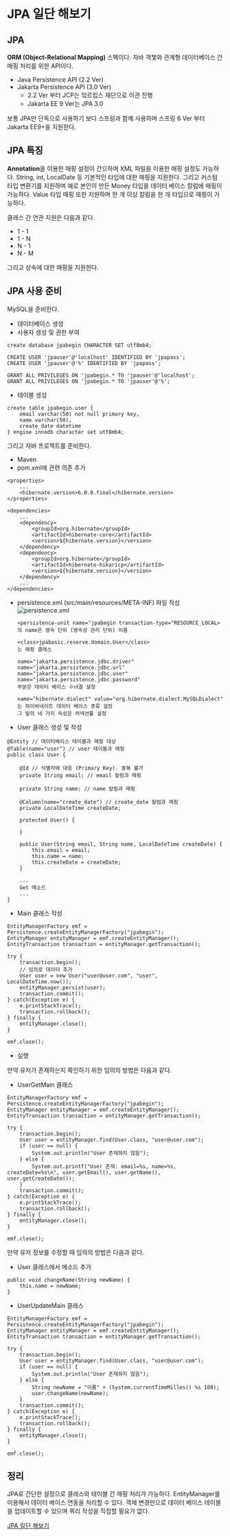 # JPA 일단 해보기

## JPA
<b>ORM (Object-Relational Mapping)</b> 스펙이다. 자바 객쳋와 관계형 데이터베이스 간 매핑 처리를 위한 API이다.   

* Java Persistence API (2.2 Ver)
* Jakarta Persistence API (3.0 Ver)
    * 2.2 Ver 부터 JCP는 잌르립스 재단으로 이관 진행
    * Jakarta EE 9 Ver는 JPA 3.0   

보통 JPA만 단독으로 사용하기 보다 스프링과 함께 사용하며 스프링 6 Ver 부터 Jakarta EE9+을 지원한다.   

## JPA 특징
<b>Annotation</b>을 이용한 매핑 설정이 간으하며 XML 파일을 이용한 매핑 설정도 가능하다. String, int, LocalDate 등 기본적인 타입에 대한 매핑을 지원한다. 그리고 커스텀 타입 변환기를 지원하며 예로 본인이 만든 Money 타입을 데이터 베이스 칼럼에 매핑이 가능하다. Value 타입 매핑 또한 지원하며 한 개 이상 칼럼을 한 개 타입으로 매핑이 가능하다.   

클래스 간 연관 지원은 다음과 같다.   
* 1 - 1
* 1 - N
* N - 1
* N - M   

그리고 상속에 대한 매핑을 지원한다.   

## JPA 사용 준비
MySQL을 준비한다.   
* 데이터베이스 생성
* 사용자 생성 및 권한 부여
```
create database jpabegin CHARACTER SET utf8mb4;

CREATE USER 'jpauser'@'localhost' IDENTIFIED BY 'jpapass';
CREATE USER 'jpauser'@'%' IDENTIFIED BY 'jpapass';

GRANT ALL PRIVILEGES ON 'jpabegin.* TO 'jpauser'@'localhost';
GRANT ALL PRIVILEGES ON 'jpabegin.* TO 'jpauser'@'%';
```
* 테이블 생성
```
create table jpabegin.user {
    email varchar(50) not null primary key,
    name varchar(50),
    create_date datetime
} engine innodb character set utf8mb4;
```

그리고 자바 프로젝트를 준비한다.   
* Maven
* pom.xml에 관련 의존 추가
```
<properties>
    ...
    <hibernate.version>6.0.0.final</hibernate.version>
</properties>

<dependencies>
    ...
    <dependency>
        <groupId>org.hibernate</groupId>
        <artifactId>hibernate-core</artifactId>
        <version>${hibernate.version}</version>
    </dependency>
    <dependency>
        <groupId>org.hibernate</groupId>
        <artifactId>hibernate-hikaricp</artifactId>
        <version>${hibernate.version}</version>
    </dependency>
    ...
</dependencies>
```
* persistence.xml (src/main/resources/META-INF) 파일 작성
    ![persistence.xml](./images/persistnece.PNG)
    ```
    <persistence-unit name="jpabegin transaction-type="RESOURCE_LOCAL>
    의 name은 영속 단위 (영속성 관리 단위) 이름

    <class>jpabasic.reserve.domain.User</class>
    는 매핑 클래스

    name="jakarta.persistence.jdbc.driver"
    name="jakarta.persistence.jdbc.url"
    name="jakarta.persistence.jdbc.user"
    name="jakarta.persistence.jdbc.password"
    부분은 데이터 베이스 ㅇ녀결 설정

    name="hibernate.dialect" value="org.hibernate.dialect.MySQLDialect"
    는 하이버네이트 데이터 베이스 종류 설정
    그 밑의 네 가지 속성은 커넥션풀 설정
    ```
* User 클래스 생성 및 작성
```
@Entity // 데이터베이스 테이블과 매핑 대상
@Table(name="user") // user 테이블과 매핑
public class User {

    @Id // 식별자에 대응 (Primary Key). 중복 불가
    private String email; // email 칼럼과 매핑

    private String name; // name 칼럼과 매핑

    @Column(name="create_date") // create_date 칼럼과 매핑
    private LocalDateTime createDate;

    protected User() {

    }

    public User(String email, String name, LocalDateTime createDate) {
        this.email = email;
        this.name = name;
        this.createDate = createDate;
    }

    ...
    Get 메소드
    ...
}
```
* Main 클래스 작성
```
EntityManagerFactory emf = Persistence.createEntityManagerFactory("jpabegin");
EntityManager entityManager = emf.createEntityManager();
EntityTransaction transaction = entityManager.getTransaction();

try {
    transaction.begin();
    // 임의로 데이터 추가
    User user = new User("user@user.com", "user", LocalDateTime.now());
    entityManager.persist(user);
    transaction.commit();
} catch(Exception e) {
    e.printStackTrace();
    transaction.rollback();
} finally {
    entityManager.close();
}

emf.close();
```
* 실행   

만약 유저가 존재하는지 확인하기 위한 임의의 방법은 다음과 같다.   

* UserGetMain 클래스
```
EntityManagerFactory emf = Persistence.createEntityManagerFactory("jpabegin");
EntityManager entityManager = emf.createEntityManager();
EntityTransaction transaction = entityManager.getTransaction();

try {
    transaction.begin();
    User user = entityManager.find(User.class, "user@user.com");
    if (user == null) {
        System.out.println("User 존재하지 않음");
    } else {
        System.out.printf("User 존재: email=%s, name=%s, createDate=%s\n", user.getEmail(), user.getName(), user.getCreateDate());
    }
    transaction.commit();
} catch(Exception e) {
    e.printStackTrace();
    transaction.rollback();
} finally {
    entityManager.close();
}

emf.close();
```

만약 유저 정보를 수정할 때 임의의 방법은 다음과 같다.   

* User 클래스에서 메소드 추가
```
public void changeName(String newName) {
    this.name = newName;
}
```

* UserUpdateMain 클래스
```
EntityManagerFactory emf = Persistence.createEntityManagerFactory("jpabegin");
EntityManager entityManager = emf.createEntityManager();
EntityTransaction transaction = entityManager.getTransaction();

try {
    transaction.begin();
    User user = entityManager.find(User.class, "user@user.com");
    if (user == null) {
        System.out.println("User 존재하지 않음");
    } else {
        String newName = "이름" + (System.currentTimeMilles() %s 100);
        user.changeName(newName);
    }
    transaction.commit();
} catch(Exception e) {
    e.printStackTrace();
    transaction.rollback();
} finally {
    entityManager.close();
}

emf.close();
```

## 정리
JPA로 간단한 설정으로 클래스와 테이블 간 매핑 처리가 가능하다. EntityManager를 이용해서 데이터 베이스 연동을 처리할 수 있다. 객체 변경만으로 데이터 베이스 테이블을 업데이트할 수 있으며 쿼리 작성을 직접할 필요가 없다.   

[JPA 일단 해보기](https://www.youtube.com/watch?v=Zwq2McbFOn4)